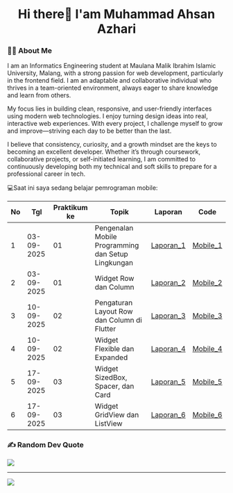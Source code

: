  <h1 align="center">Hi there👋 I'am Muhammad Ahsan Azhari</h1>

 <h3 align="left">👩‍💻  About Me</h3>
<p>I am an Informatics Engineering student at Maulana Malik Ibrahim Islamic University, Malang, with a strong passion for web development, particularly in the frontend field. I am an adaptable and collaborative individual who thrives in a team-oriented environment, always eager to share knowledge and learn from others.

My focus lies in building clean, responsive, and user-friendly interfaces using modern web technologies. I enjoy turning design ideas into real, interactive web experiences. With every project, I challenge myself to grow and improve—striving each day to be better than the last.

I believe that consistency, curiosity, and a growth mindset are the keys to becoming an excellent developer. Whether it’s through coursework, collaborative projects, or self-initiated learning, I am committed to continuously developing both my technical and soft skills to prepare for a professional career in tech.</p>


💻Saat ini saya sedang belajar pemrograman mobile:

| No  | Tgl  | Praktikum ke  | Topik  | Laporan | Code |
| ------------ | ------------ | ------------ | ------------ | ------------ | ------------ | 
|  1 | 03-09-2025  | 01  | Pengenalan Mobile Programming dan Setup Lingkungan  | [Laporan_1](https://docs.google.com/document/d/1QQLN80NZEEsTB2OF_eNYxu3GIkwtU_zT/edit) | [Mobile_1](https://github.com/sannn-s/Mobile_Praktikum1) |
|  2 | 03-09-2025  | 01  | Widget Row dan Column  | [Laporan_2](https://docs.google.com/document/d/130gZ4dHQgnoaTyqEqyOAVuZ5mYp7ma0X/edit)| [Mobile_2](https://github.com/sannn-s/Mobile_Praktikum2)|
|  3 | 10-09-2025  | 02  | Pengaturan Layout Row dan Column di Flutter  | [Laporan_3](https://docs.google.com/document/d/1MSCqf-WB-C1Pri0pNnt_6IYj1qqeKhns/edit)| [Mobile_3](https://github.com/sannn-s/Mobile_Praktikum3)|
|  4 | 10-09-2025  | 02  | Widget Flexible dan Expanded | [Laporan_4](https://docs.google.com/document/d/1kXzjauXi6aiI6xJU2BNws0vBFqByFLuy/edit)| [Mobile_4](https://github.com/sannn-s/Mobile_Praktikum4)|
|  5 | 17-09-2025  | 03  | Widget SizedBox, Spacer, dan Card | [Laporan_5](https://docs.google.com/document/d/1KI87xcTgQdREOrgs5jiuMKg7KeNVmv7R/edit) | [Mobile_5](https://github.com/sannn-s/Mobile_Praktikum5)|
|  6 | 17-09-2025  | 03  | Widget GridView dan ListView | [Laporan_6](https://docs.google.com/document/d/1FLLTVPYjhVZ839dKwuya79aIbRpsE5GY/edit) | [Mobile_6](https://github.com/sannn-s/Mobile_Praktikum6)|


### <h3 align="left">✍️ Random Dev Quote</h3>
![](https://quotes-github-readme.vercel.app/api?type=horizontal&theme=radical)

---
[![](https://visitcount.itsvg.in/api?id=sannn-s&icon=0&color=0)](https://visitcount.itsvg.in)


<!-- Proudly created with GPRM ( https://gprm.itsvg.in ) -->
